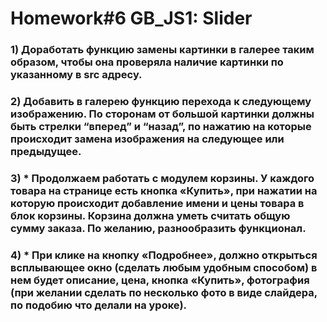 # Homework#6 GB_JS1: Slider


### 1) Доработать функцию замены картинки в галерее таким образом, чтобы она проверяла наличие картинки по указанному в src адресу.
### 2) Добавить в галерею функцию перехода к следующему изображению. По сторонам от большой картинки должны быть стрелки “вперед” и “назад”, по нажатию на которые происходит замена изображения на следующее или предыдущее. 
### 3) * Продолжаем работать с модулем корзины. У каждого товара на странице есть кнопка «Купить», при нажатии на которую происходит добавление имени и цены товара в блок корзины. Корзина должна уметь считать общую сумму заказа. По желанию, разнообразить функционал.
### 4) * При клике на кнопку «Подробнее», должно открыться всплывающее окно (сделать любым удобным способом) в нем будет описание, цена, кнопка «Купить», фотография (при желании сделать по несколько фото в виде слайдера, по подобию что делали на уроке).

